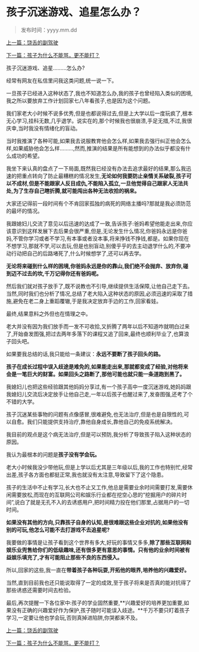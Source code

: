 # 孩子沉迷游戏、追星怎么办？

> 发布时间：yyyy.mm.dd 

[上一篇：饶舌的副驾驶  ](/education/article15)

[下一篇：孩子为什么不能骂，更不能打？ ](/education/article17)

孩子沉迷游戏、追星………怎么办?

经常有网友在私信里问我这类问题,统一说一下。

一旦孩子已经进入这种状态了,我也不知道怎么办,我的孩子也曾经陷入类似的困境,我之所以要放弃工作计划回家七八年看孩子,也是因为这个问题。

我们家老大小时候不说多优秀,但是也都说得过去,但是上大学以后一度玩疯了,根本无心学习,挂科无数,几乎退学。说实在的,那个时候我也很崩溃,手足无措,不过,我很庆幸,当时我没有情绪化的盲动。

当时我推演了各种可能,如果我去说服教育他会怎么样,如果我去强行纠正他会怎么样,如果威胁他会怎么样………,然而,推演的结果是所有能想到的办法似乎都没有什么成功的希望。

我坐下来认真的盘点了一下局面,既然我已经没有办法去追求最好的结果,那么我迅速的把重点转向了防止最糟糕的情况发生,**无论如何我要防止亲情关系破裂,孩子可以不成材,但是不能跟家人反目成仇,不能陷入孤立,一旦他觉得自己跟家人无法共处,为了生存自己瞎折腾,就可能闯出各种无法收拾的祸来。**

大家还记得前一段时间有个不肯回家孤独的病死的网络主播吗?那就是我必须防范的最坏的情况。

我跟媳妇儿交流了意见以后迅速的达成了一致,告诉孩子:爸妈希望他能走出来,你应该意识到这样发展下去后果会很严重,但是,无论发生什么情况,你爸妈永远是你爸妈,不管你学习或者不学习,有本事或者没本事,将来挣钱不挣钱,都是。如果你现在不想学习,那就不学,可以去玩,但是也别盲动,别傻乎乎的去主动退学什么的,不要冲动行动把自己的后路堵死了,什么时候想学了,还可以再去学。

**无论将来碰到什么样的困境,你爸妈永远是你的靠山,我们绝不会抛弃、放弃你,碰到迈不过去的坎,千万记得你还有爸妈呢。**

然后我们就对孩子放手了,既不说教也不引导,继续提供生活保障,让他自己走下去。当然,同时我们也分析了情况,总结了老大陷入这种状态的原因,必须迅速的采取了措施,避免在老二身上重蹈覆辙,于是我决定放弃手边的工作,回家看娃。

最终,结果意料之外但也在情理之中。

老大并没有因为我们放手而一发不可收拾,又折腾了两年以后不知道咋就明白过来了,开始奋发图强,把过去两年多落下的课程又追了回来,最终也顺利毕业了,也算浪子回头吧。

如果要我总结的话,我只能给一条建议：**永远不要断了孩子回头的路。**

**孩子在成长过程中误入歧途是难免的,如果能走出来,那就都变成了经验,对他将来会是一笔巨大的财富。如果回头之路断了,那他可能也就只能一条道跑到黑了。**

我媳妇儿也把这些经验跟其他妈妈分享过,有一个孩子高中一度沉迷游戏,她妈妈跟我媳妇儿交流后决定放手让他自己走,一年以后孩子也醒过来了,发奋图强,还考了个不错的大学。

孩子沉迷某些事物的问题有点像感冒,很难避免,也无法治疗,但是也是自限性的,可以自愈。我们只能提供支持治疗,靠他自身成长,靠他自己的免疫系统解决。

我目前的观点是这个病无法治疗,但是可以预防,我分析了导致孩子陷入这种状态的原因。

我认为最根本的问题是**孩子没有学会玩。**

老大小时候我没少带他玩,但是上学以后尤其是三年级以后,我的工作也特别忙,经常出差,孩子各方面也都挺正常,我也就没有太注意,导致留下了这个隐患。

孩子的生活中不止有学习,长大也不止又工作,他总是需要业余时间需要打发,需要休闲需要放松,而现在的互联网公司和娱乐行业都在挖空心思的“挖掘用户的碎片时间”,说白了就是无孔不入的去诱惑用户,把时间精力投在他们那里,占据用户的一切时间。

**如果没有其他的方向,只靠孩子自身的认知,是很难跟这些企业对抗的,如果他没有别的可玩,他怎么可能不去打游戏不去追星呢?**

我要做的事情是让孩子看到这个世界有多大,好玩的事情又多多,**除了那些互联网和娱乐业兜售给你们的低级趣味,还有很多更有意思的事情。只有他的业余时间被有益娱乐填充了,才有可能阻止那些不良的东西侵入。**

所以,回家的这些,我一直在**带着孩子各种玩耍,开拓他的眼界,培养他的兴趣爱好。**

当然,直到目前我也还只能说取得了一定的成效,至于孩子将来是否真的能对抗得了那些诱惑还需要时间去检验。

最后,再次提醒一下各位家中:孩子的学业固然重要,**兴趣爱好的培养更加重要,如果没有正确的兴趣爱好作为保护,孩子随时可能误入歧途。**千万不要只盯着孩子学习,一定要让他也学会玩,否则真掉进陷阱,你哭都来不及。



[上一篇：饶舌的副驾驶  ](/education/article15)

[下一篇：孩子为什么不能骂，更不能打？ ](/education/article17)